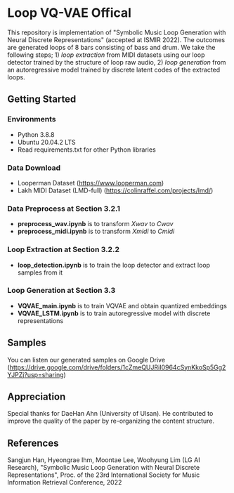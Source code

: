 # Loop VQ-VAE Offical

This repository is implementation of "Symbolic Music Loop Generation with Neural Discrete Representations" (accepted at ISMIR 2022). The outcomes are generated loops of 8 bars consisting of bass and drum. We take the following steps; 1) *loop extraction* from MIDI datasets using our loop detector trained by the structure of loop raw audio, 2) *loop generation* from an autoregressive model trained by discrete latent codes of the extracted loops.

## Getting Started

### Environments

* Python 3.8.8
* Ubuntu 20.04.2 LTS
* Read requirements.txt for other Python libraries

### Data Download

* Looperman Dataset (https://www.looperman.com)
* Lakh MIDI Dataset (LMD-full) (https://colinraffel.com/projects/lmd/)

### Data Preprocess at Section 3.2.1

* **preprocess_wav.ipynb** is to transform *Xwav* to *Cwav*
* **preprocess_midi.ipynb** is to transform *Xmidi* to *Cmidi*

### Loop Extraction at Section 3.2.2

* **loop_detection.ipynb** is to train the loop detector and extract loop samples from it

### Loop Generation at Section 3.3

* **VQVAE_main.ipynb** is to train VQVAE and obtain quantized embeddings
* **VQVAE_LSTM.ipynb** is to train autoregressive model with discrete representations

## Samples
You can listen our generated samples on Google Drive (https://drive.google.com/drive/folders/1cZmeQUJRiI0964cSynKkoSp5Gg2YJPZj?usp=sharing)

## Appreciation
Special thanks for DaeHan Ahn (University of Ulsan). He contributed to improve the quality of the paper by re-organizing the content structure.

## References
Sangjun Han, Hyeongrae Ihm, Moontae Lee, Woohyung Lim (LG AI Research), "Symbolic Music Loop Generation with Neural Discrete Representations", Proc. of the 23rd International Society for Music Information Retrieval Conference, 2022